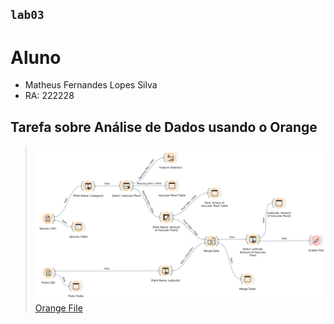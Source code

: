 ## `lab03`

# Aluno
* Matheus Fernandes Lopes Silva
* RA: 222228

## Tarefa sobre Análise de Dados usando o Orange

> ![Captura Orange](./images/captura-orange.png)
> [Orange File](./orange/lab222228.ows)
